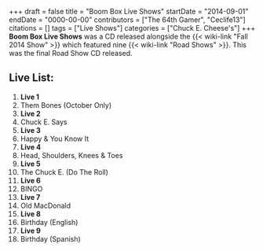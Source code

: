 +++
draft = false
title = "Boom Box Live Shows"
startDate = "2014-09-01"
endDate = "0000-00-00"
contributors = ["The 64th Gamer", "Ceclife13"]
citations = []
tags = ["Live Shows"]
categories = ["Chuck E. Cheese's"]
+++
**Boom Box Live Shows** was a CD released alongside the {{< wiki-link "Fall 2014 Show" >}} which featured nine {{< wiki-link "Road Shows" >}}. This was the final Road Show CD released.

## Live List:

1. **Live 1**
2. Them Bones (October Only)
3. **Live 2**
4. Chuck E. Says
5. **Live 3**
6. Happy & You Know It
7. **Live 4**
8. Head, Shoulders, Knees & Toes
9. **Live 5**
10. The Chuck E. (Do The Roll)
11. **Live 6**
12. BINGO
13. **Live 7**
14. Old MacDonald
15. **Live 8**
16. Birthday (English)
17. **Live 9**
18. Birthday (Spanish)

